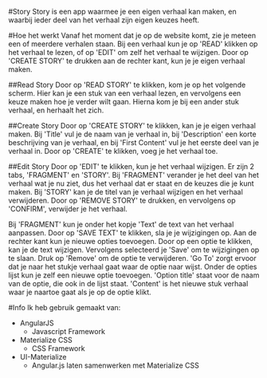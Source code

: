 #Story
Story is een app waarmee je een eigen verhaal kan maken,
en waarbij ieder deel van het verhaal zijn eigen keuzes heeft.

#Hoe het werkt
Vanaf het moment dat je op de website komt, zie je meteen een of meerdere verhalen staan.
Bij een verhaal kun je op 'READ' klikken op het verhaal te lezen, of op 'EDIT' om zelf het 
verhaal te wijzigen. Door op 'CREATE STORY' te drukken aan de rechter kant, kun je je eigen
verhaal maken.

##Read Story
Door op 'READ STORY' te klikken, kom je op het volgende scherm. Hier kan je een stuk van een verhaal
lezen, en vervolgens een keuze maken hoe je verder wilt gaan. Hierna kom je bij een ander stuk verhaal,
en herhaalt het zich.

##Create Story
Door op 'CREATE STORY' te klikken, kan je je eigen verhaal maken. Bij 'Title' vul je de naam van je verhaal
in, bij 'Description' een korte beschrijving van je verhaal, en bij 'First Content' vul je het eerste
deel van je verhaal in. Door op 'CREATE' te klikken, voeg je het verhaal toe.

##Edit Story
Door op 'EDIT' te klikken, kun je het verhaal wijzigen. Er zijn 2 tabs, 'FRAGMENT' en 'STORY'. Bij 'FRAGMENT'
verander je het deel van het verhaal wat je nu ziet, dus het verhaal dat er staat en de keuzes die je kunt
maken. Bij 'STORY' kan je de titel van je verhaal wijzigen en het verhaal verwijderen. Door op 'REMOVE STORY'
te drukken, en vervolgens op 'CONFIRM', verwijder je het verhaal.

Bij 'FRAGMENT' kun je onder het kopje 'Text' de text van het verhaal aanpassen. Door op 'SAVE TEXT' te klikken,
sla je je wijzigingen op. Aan de rechter kant kun je nieuwe opties toevoegen. Door op een optie te klikken,
kan je de text wijzigen. Vervolgens selecteerd je 'Save' om te wijzigingen op te slaan. Druk op 'Remove' om de 
optie te verwijderen. 'Go To' zorgt ervoor dat je naar het stukje verhaal gaat waar de optie naar wijst. 
Onder de opties lijst kun je zelf een nieuwe optie toevoegen. 'Option title' staat voor de naam van de optie, 
die ook in de lijst staat. 'Content' is het nieuwe stuk verhaal waar je naartoe gaat als je op de optie klikt.

#Info
Ik heb gebruik gemaakt van: 
* AngularJS
    * Javascript Framework
* Materialize CSS
    * CSS Framework
* UI-Materialize
    * Angular.js laten samenwerken met Materialize CSS